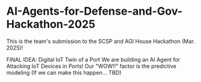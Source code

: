 # AI-Agents-for-Defense-and-Gov-Hackathon-2025
This is the team's submission to the SCSP and AGI House Hackathon (Mar. 2025)!

FINAL IDEA: Digital IoT Twin of a Port
We are building an AI Agent for Attacking IoT Devices in Ports!
Our "WOW!!" factor is the predictive modeling (If we can make this happen... TBD)
